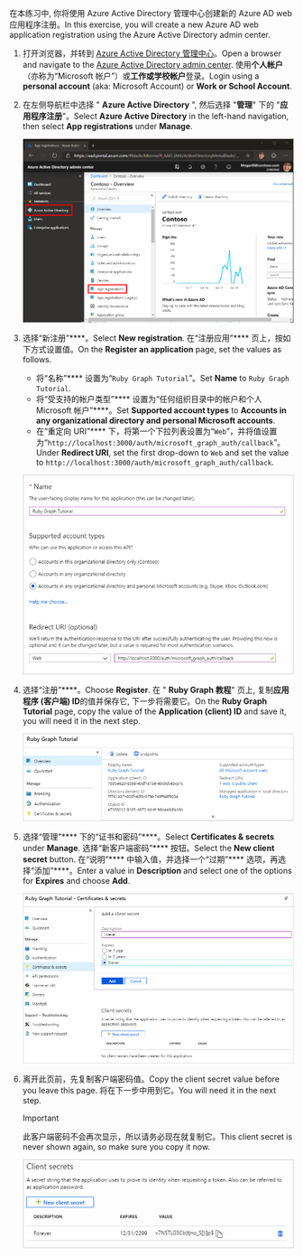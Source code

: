 <!-- markdownlint-disable MD002 MD041 -->

<span data-ttu-id="9d2d2-101">在本练习中, 你将使用 Azure Active Directory 管理中心创建新的 Azure AD web 应用程序注册。</span><span class="sxs-lookup"><span data-stu-id="9d2d2-101">In this exercise, you will create a new Azure AD web application registration using the Azure Active Directory admin center.</span></span>

1. <span data-ttu-id="9d2d2-102">打开浏览器，并转到 [Azure Active Directory 管理中心](https://aad.portal.azure.com)。</span><span class="sxs-lookup"><span data-stu-id="9d2d2-102">Open a browser and navigate to the [Azure Active Directory admin center](https://aad.portal.azure.com).</span></span> <span data-ttu-id="9d2d2-103">使用**个人帐户**（亦称为“Microsoft 帐户”）或**工作或学校帐户**登录。</span><span class="sxs-lookup"><span data-stu-id="9d2d2-103">Login using a **personal account** (aka: Microsoft Account) or **Work or School Account**.</span></span>

1. <span data-ttu-id="9d2d2-104">在左侧导航栏中选择 " **Azure Active Directory** ", 然后选择 "**管理**" 下的 "**应用程序注册**"。</span><span class="sxs-lookup"><span data-stu-id="9d2d2-104">Select **Azure Active Directory** in the left-hand navigation, then select **App registrations** under **Manage**.</span></span>

    ![<span data-ttu-id="9d2d2-105">应用注册的屏幕截图</span><span class="sxs-lookup"><span data-stu-id="9d2d2-105">A screenshot of the App registrations</span></span> ](./images/aad-portal-app-registrations.png)

1. <span data-ttu-id="9d2d2-106">选择“新注册”\*\*\*\*。</span><span class="sxs-lookup"><span data-stu-id="9d2d2-106">Select **New registration**.</span></span> <span data-ttu-id="9d2d2-107">在“注册应用”\*\*\*\* 页上，按如下方式设置值。</span><span class="sxs-lookup"><span data-stu-id="9d2d2-107">On the **Register an application** page, set the values as follows.</span></span>

    - <span data-ttu-id="9d2d2-108">将“名称”\*\*\*\* 设置为“`Ruby Graph Tutorial`”。</span><span class="sxs-lookup"><span data-stu-id="9d2d2-108">Set **Name** to `Ruby Graph Tutorial`.</span></span>
    - <span data-ttu-id="9d2d2-109">将“受支持的帐户类型”\*\*\*\* 设置为“任何组织目录中的帐户和个人 Microsoft 帐户”\*\*\*\*。</span><span class="sxs-lookup"><span data-stu-id="9d2d2-109">Set **Supported account types** to **Accounts in any organizational directory and personal Microsoft accounts**.</span></span>
    - <span data-ttu-id="9d2d2-110">在“重定向 URI”\*\*\*\* 下，将第一个下拉列表设置为“`Web`”，并将值设置为“`http://localhost:3000/auth/microsoft_graph_auth/callback`”。</span><span class="sxs-lookup"><span data-stu-id="9d2d2-110">Under **Redirect URI**, set the first drop-down to `Web` and set the value to `http://localhost:3000/auth/microsoft_graph_auth/callback`.</span></span>

    !["注册应用程序" 页的屏幕截图](./images/aad-register-an-app.png)

1. <span data-ttu-id="9d2d2-112">选择“注册”\*\*\*\*。</span><span class="sxs-lookup"><span data-stu-id="9d2d2-112">Choose **Register**.</span></span> <span data-ttu-id="9d2d2-113">在 " **Ruby Graph 教程**" 页上, 复制**应用程序 (客户端) ID**的值并保存它, 下一步将需要它。</span><span class="sxs-lookup"><span data-stu-id="9d2d2-113">On the **Ruby Graph Tutorial** page, copy the value of the **Application (client) ID** and save it, you will need it in the next step.</span></span>

    ![新应用注册的应用程序 ID 的屏幕截图](./images/aad-application-id.png)

1. <span data-ttu-id="9d2d2-115">选择“管理”\*\*\*\* 下的“证书和密码”\*\*\*\*。</span><span class="sxs-lookup"><span data-stu-id="9d2d2-115">Select **Certificates & secrets** under **Manage**.</span></span> <span data-ttu-id="9d2d2-116">选择“新客户端密码”\*\*\*\* 按钮。</span><span class="sxs-lookup"><span data-stu-id="9d2d2-116">Select the **New client secret** button.</span></span> <span data-ttu-id="9d2d2-117">在“说明”\*\*\*\* 中输入值，并选择一个“过期”\*\*\*\* 选项，再选择“添加”\*\*\*\*。</span><span class="sxs-lookup"><span data-stu-id="9d2d2-117">Enter a value in **Description** and select one of the options for **Expires** and choose **Add**.</span></span>

    !["添加客户端密码" 对话框的屏幕截图](./images/aad-new-client-secret.png)

1. <span data-ttu-id="9d2d2-119">离开此页前，先复制客户端密码值。</span><span class="sxs-lookup"><span data-stu-id="9d2d2-119">Copy the client secret value before you leave this page.</span></span> <span data-ttu-id="9d2d2-120">将在下一步中用到它。</span><span class="sxs-lookup"><span data-stu-id="9d2d2-120">You will need it in the next step.</span></span>

    > [!IMPORTANT]
    > <span data-ttu-id="9d2d2-121">此客户端密码不会再次显示，所以请务必现在就复制它。</span><span class="sxs-lookup"><span data-stu-id="9d2d2-121">This client secret is never shown again, so make sure you copy it now.</span></span>

    ![新添加的客户端密码的屏幕截图](./images/aad-copy-client-secret.png)